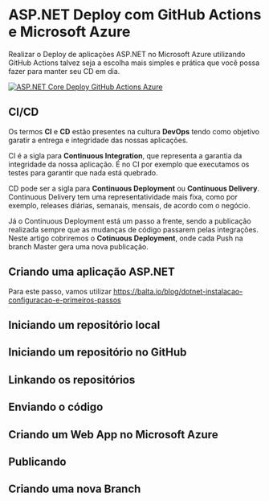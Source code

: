 # ASP.NET Deploy com GitHub Actions e Microsoft Azure

Realizar o Deploy de aplicações ASP.NET no Microsoft Azure utilizando GitHub Actions talvez seja a escolha mais simples e prática que você possa fazer para manter seu CD em dia.

[![ASP.NET Core Deploy GitHub Actions Azure](https://img.youtube.com/vi/giCR4VgKjQY/0.jpg)](https://www.youtube.com/watch?v=giCR4VgKjQY)

## CI/CD

Os termos **CI** e **CD** estão presentes na cultura **DevOps** tendo como objetivo garatir a entrega e integridade das nossas aplicações.

CI é a sigla para **Continuous Integration**, que representa a garantia da integridade da nossa aplicação. É no CI por exemplo que executamos os testes para garantir que nada está quebrado.

CD pode ser a sigla para **Continuous Deployment** ou **Continuous Delivery**. Continuous Delivery tem uma representatividade mais fixa, como por exemplo, releases diárias, semanais, mensais, de acordo com o negócio.

Já o Continuous Deployment está um passo a frente, sendo a publicação realizada sempre que as mudanças de código passarem pelas integrações. Neste artigo cobriremos o **Cotinuous Deployment**, onde cada Push na branch Master gera uma nova publicação.

## Criando uma aplicação ASP.NET

Para este passo, vamos utilizar https://balta.io/blog/dotnet-instalacao-configuracao-e-primeiros-passos

## Iniciando um repositório local

## Iniciando um repositório no GitHub

## Linkando os repositórios

## Enviando o código

## Criando um Web App no Microsoft Azure

## Publicando

## Criando uma nova Branch
